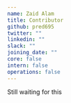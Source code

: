 ```yaml
---
name: Zaid Alam
title: Contributor
github: pred695
twitter: ""
linkedin: ""
slack: ""
joining_date: ""
core: false
intern: false
operations: false
---
```


Still waiting for this
